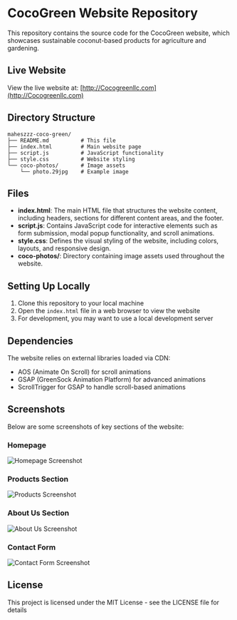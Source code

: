 # CocoGreen Website Repository

This repository contains the source code for the CocoGreen website, which showcases sustainable coconut-based products for agriculture and gardening.

## Live Website

View the live website at: [http://Cocogreenllc.com](http://Cocogreenllc.com)

## Directory Structure

```
maheszzz-coco-green/
├── README.md          # This file
├── index.html         # Main website page
├── script.js          # JavaScript functionality
├── style.css          # Website styling
└── coco-photos/       # Image assets
    └── photo.29jpg    # Example image
```

## Files

- **index.html**: The main HTML file that structures the website content, including headers, sections for different content areas, and the footer.
- **script.js**: Contains JavaScript code for interactive elements such as form submission, modal popup functionality, and scroll animations.
- **style.css**: Defines the visual styling of the website, including colors, layouts, and responsive design.
- **coco-photos/**: Directory containing image assets used throughout the website.

## Setting Up Locally

1. Clone this repository to your local machine
2. Open the `index.html` file in a web browser to view the website
3. For development, you may want to use a local development server

## Dependencies

The website relies on external libraries loaded via CDN:
- AOS (Animate On Scroll) for scroll animations
- GSAP (GreenSock Animation Platform) for advanced animations
- ScrollTrigger for GSAP to handle scroll-based animations

## Screenshots

Below are some screenshots of key sections of the website:

### Homepage
![Homepage Screenshot](coco-photos/homepage.png)

### Products Section
![Products Screenshot](coco-photos/products.png)

### About Us Section
![About Us Screenshot](coco-photos/about.png)

### Contact Form
![Contact Form Screenshot](coco-photos/contact.png)

## License

This project is licensed under the MIT License - see the LICENSE file for details
